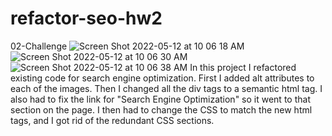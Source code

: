 # refactor-seo-hw2
02-Challenge
![Screen Shot 2022-05-12 at 10 06 18 AM](https://user-images.githubusercontent.com/100956840/168094211-4826d00c-d9b7-43c3-8262-e5354ca330c5.png)
![Screen Shot 2022-05-12 at 10 06 30 AM](https://user-images.githubusercontent.com/100956840/168094225-6188973a-7b0a-4f83-b85c-cabe2c39ac63.png)
![Screen Shot 2022-05-12 at 10 06 38 AM](https://user-images.githubusercontent.com/100956840/168094252-fd5071b8-f043-4e5a-8f2e-f400d6562e38.png)
In this project I refactored existing code for search engine optimization. First I added alt attributes to each of the images. Then I changed all the div tags to a semantic html tag. I also had to fix the link for "Search Engine Optimization" so it went to that section on the page. I then had to change the CSS to match the new html tags, and I got rid of the redundant CSS sections.
